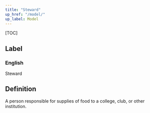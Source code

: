 ```yaml
---
title: "Steward"
up_href: "/model/"
up_label: Model
---
```


[TOC]

## Label

### English
Steward


## Definition
A person responsible for supplies of food to a college, club, or other institution. 


    
